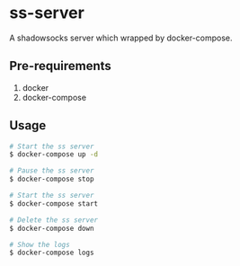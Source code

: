 # ss-server
A shadowsocks server which wrapped by docker-compose.

## Pre-requirements

1. docker
2. docker-compose

## Usage

```bash
# Start the ss server
$ docker-compose up -d

# Pause the ss server
$ docker-compose stop

# Start the ss server
$ docker-compose start

# Delete the ss server
$ docker-compose down

# Show the logs
$ docker-compose logs
```
